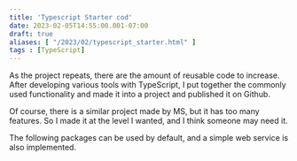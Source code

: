 ```yaml
---
title: 'Typescript Starter cod'
date: 2023-02-05T14:55:00.001-07:00
draft: true
aliases: [ "/2023/02/typescript_starter.html" ]
tags : [TypeScript]
---
```

As the project repeats, there are the amount of reusable code to increase.
After developing various tools with TypeScript, I put together the commonly used functionality and made it into a project and published it on Github.

Of course, there is a similar project made by MS, but it has too many features. So I made it at the level I wanted, and I think someone may need it.

The following packages can be used by default, and a simple web service is also implemented.
